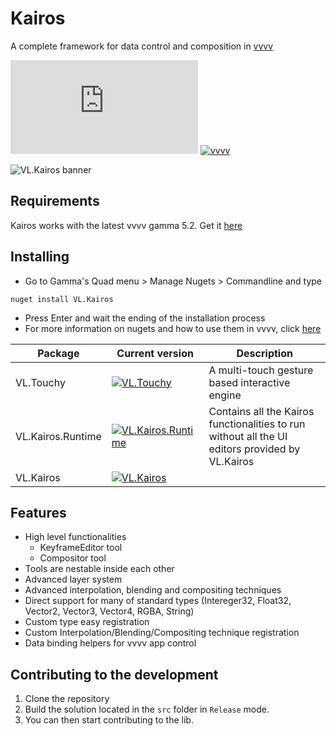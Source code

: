 # Kairos

A complete framework for data control and composition in [vvvv](http://visualprogramming.net)

[![Matrix](https://img.shields.io/matrix/VL.Kairos:matrix.org?label=chat%20on%20element&logo=element&style=flat-square)](https://app.element.io/#/room/#VL.Kairos:matrix.org) [![vvvv](https://img.shields.io/static/v1?label=MADE%20WITH&message=VVVV&color=191919&style=flat-square)](https://visualprogramming.net/)

![VL.Kairos banner](/img/banner.png)

## Requirements

Kairos works with the latest vvvv gamma 5.2. Get it [here](http://visualprogramming.net)

## Installing

- Go to Gamma's Quad menu > Manage Nugets > Commandline and type

```
nuget install VL.Kairos
```
- Press Enter and wait the ending of the installation process
- For more information on nugets and how to use them in vvvv, click [here](https://thegraybook.vvvv.org/reference/libraries/referencing.html#manage-nugets)

| Package           | Current version                                                                                                                                            | Description                                                                                                            |
|-------------------|------------------------------------------------------------------------------------------------------------------------------------------------------------|------------------------------------------------------------------------------------------------------------------------|
| VL.Touchy         | [![VL.Touchy](https://img.shields.io/nuget/vpre/VL.Touchy?logo=nuget&style=flat-square)](https://www.nuget.org/packages/VL.Touchy)                         | A multi-touch gesture based interactive engine                                                                         |
| VL.Kairos.Runtime | [![VL.Kairos.Runtime](https://img.shields.io/nuget/vpre/VL.Kairos.Runtime?logo=nuget&style=flat-square)](https://www.nuget.org/packages/VL.Kairos.Runtime) | Contains all the Kairos functionalities to run without all the UI editors provided by VL.Kairos                        |
| VL.Kairos         | [![VL.Kairos](https://img.shields.io/nuget/vpre/VL.Kairos?logo=nuget&style=flat-square)](https://www.nuget.org/packages/VL.Kairos)                         |                                                                                                                        |

## Features

* High level functionalities
    * KeyframeEditor tool
    * Compositor tool
* Tools are nestable inside each other
* Advanced layer system
* Advanced interpolation, blending and compositing techniques
* Direct support for many of standard types (Intereger32, Float32, Vector2, Vector3, Vector4, RGBA, String)
* Custom type easy registration
* Custom Interpolation/Blending/Compositing technique registration
* Data binding helpers for vvvv app control



## Contributing to the development

1. Clone the repository
2. Build the solution located in the `src` folder in `Release` mode. 
3. You can then start contributing to the lib.
